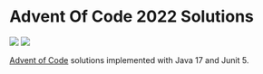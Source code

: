 # Advent Of Code 2022 Solutions

![](https://img.shields.io/badge/days%20completed-1-red)
![](https://img.shields.io/badge/stars%20⭐-2-yellow)

[Advent of Code](https://adventofcode.com/2022) solutions implemented with Java 17 and Junit 5.
